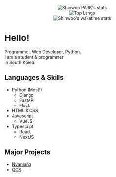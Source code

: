 <div align="center">
  <img src="https://github-readme-stats.vercel.app/api?username=p-sw&hide=contribs,stars,prs&count_private=true&show_icons=true&theme=tokyonight" alt="Shinwoo PARK's stats" />
  <br />
  <img src="https://github-readme-stats.vercel.app/api/top-langs/?username=p-sw&layout=compact" alt="Top Langs" />
  <br />
  <img src="https://github-readme-stats.vercel.app/api/wakatime?username=shinwoo" alt="Shinwoo's wakatime stats" />
</div>

# Hello!
Programmer, Web Developer, Python.  
I am a student & programmer  
in South Korea. 

## Languages & Skills
+ Python (Most!)
  + Django
  + FastAPI
  + Flask
+ HTML & CSS
+ Javascript
  + VueJS
+ Typescript
  + React
  + NextJS

## Major Projects
+ [Nyanlang](https://github.com/Nyanlang/Nyanlang)
+ [QCS](https://github.com/sserve-kr/qcs)
